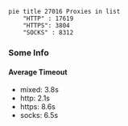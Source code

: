 
```mermaid
pie title 27016 Proxies in list
    "HTTP" : 17619
    "HTTPS": 3804
    "SOCKS" : 8312
```

### Some Info
#### Average Timeout

- mixed: 3.8s
- http: 2.1s
- https: 8.6s
- socks: 6.5s